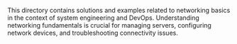 This directory contains solutions and examples related to networking basics in the context of system engineering and DevOps. Understanding networking fundamentals is crucial for managing servers, configuring network devices, and troubleshooting connectivity issues.
